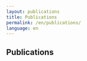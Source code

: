 ```yaml
---
layout: publications
title: Publications
permalink: /en/publications/
language: en
---
```


## Publications
